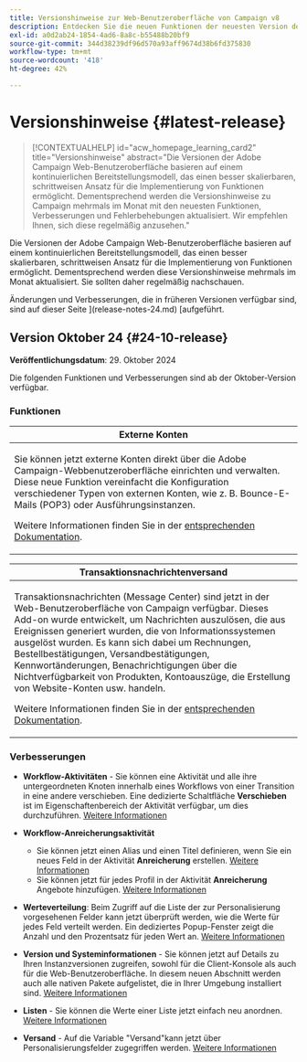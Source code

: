 ```yaml
---
title: Versionshinweise zur Web-Benutzeroberfläche von Campaign v8
description: Entdecken Sie die neuen Funktionen der neuesten Version der Campaign Web-Benutzeroberfläche
exl-id: a0d2ab24-1854-4ad6-8a8c-b55488b20bf9
source-git-commit: 344d38239df96d570a93aff9674d38b6fd375830
workflow-type: tm+mt
source-wordcount: '418'
ht-degree: 42%

---
```


# Versionshinweise {#latest-release}

>[!CONTEXTUALHELP]
>id="acw_homepage_learning_card2"
>title="Versionshinweise"
>abstract="Die Versionen der Adobe Campaign Web-Benutzeroberfläche basieren auf einem kontinuierlichen Bereitstellungsmodell, das einen besser skalierbaren, schrittweisen Ansatz für die Implementierung von Funktionen ermöglicht. Dementsprechend werden die Versionshinweise zu Campaign mehrmals im Monat mit den neuesten Funktionen, Verbesserungen und Fehlerbehebungen aktualisiert. Wir empfehlen Ihnen, sich diese regelmäßig anzusehen."

Die Versionen der Adobe Campaign Web-Benutzeroberfläche basieren auf einem kontinuierlichen Bereitstellungsmodell, das einen besser skalierbaren, schrittweisen Ansatz für die Implementierung von Funktionen ermöglicht. Dementsprechend werden diese Versionshinweise mehrmals im Monat aktualisiert. Sie sollten daher regelmäßig nachschauen.

Änderungen und Verbesserungen, die in früheren Versionen verfügbar sind, sind auf dieser Seite ](release-notes-24.md) [aufgeführt.

## Version Oktober 24 {#24-10-release}

**Veröffentlichungsdatum**: 29. Oktober 2024

Die folgenden Funktionen und Verbesserungen sind ab der Oktober-Version verfügbar.

### Funktionen

<table>
<thead>
<tr>
<th><strong>Externe Konten</strong><br/></th>
</tr>
</thead>
<tbody>
<tr>
<td>
<p>Sie können jetzt externe Konten direkt über die Adobe Campaign-Webbenutzeroberfläche einrichten und verwalten. Diese neue Funktion vereinfacht die Konfiguration verschiedener Typen von externen Konten, wie z. B. Bounce-E-Mails (POP3) oder Ausführungsinstanzen.</p>
<p>Weitere Informationen finden Sie in der <a href="../administration/external-account.md">entsprechenden Dokumentation</a>.</p>
</td>
</tr>
</tbody>
</table>


<table>
<thead>
<tr>
<th><strong>Transaktionsnachrichtenversand</strong><br/></th>
</tr>
</thead>
<tbody>
<tr>
<td>
<p>Transaktionsnachrichten (Message Center) sind jetzt in der Web-Benutzeroberfläche von Campaign verfügbar. Dieses Add-on wurde entwickelt, um Nachrichten auszulösen, die aus Ereignissen generiert wurden, die von Informationssystemen ausgelöst wurden. Es kann sich dabei um Rechnungen, Bestellbestätigungen, Versandbestätigungen, Kennwortänderungen, Benachrichtigungen über die Nichtverfügbarkeit von Produkten, Kontoauszüge, die Erstellung von Website-Konten usw. handeln.</p>
<p>Weitere Informationen finden Sie in der <a href="../transactional-messaging/transactional.md">entsprechenden Dokumentation</a>.</p>
</td>
</tr>
</tbody>
</table>

<!--table>
<thead>
<tr>
<th><strong>External deliveries</strong><br/></th>
</tr>
</thead>
<tbody>
<tr>
<td>
<p>You can now define External deliveries, and External delivery templates, in Campaign web user interface. With this mode, messages are generated in an input file which can be shared with your external provider. The External delivery mode is the default mode for the direct mail channel.</p>
</td>
</tr>
</tbody>
</table-->


### Verbesserungen

* **Workflow-Aktivitäten** - Sie können eine Aktivität und alle ihre untergeordneten Knoten innerhalb eines Workflows von einer Transition in eine andere verschieben. Eine dedizierte Schaltfläche **Verschieben** ist im Eigenschaftenbereich der Aktivität verfügbar, um dies durchzuführen. [Weitere Informationen](../workflows/orchestrate-activities.md#move)

* **Workflow-Anreicherungsaktivität**

   * Sie können jetzt einen Alias und einen Titel definieren, wenn Sie ein neues Feld in der Aktivität **Anreicherung** erstellen. [Weitere Informationen](../workflows/activities/enrichment.md#collection-settings)
   * Sie können jetzt für jedes Profil in der Aktivität **Anreicherung** Angebote hinzufügen. [Weitere Informationen](../workflows/activities/enrichment.md##add-offers)

* **Werteverteilung**: Beim Zugriff auf die Liste der zur Personalisierung vorgesehenen Felder kann jetzt überprüft werden, wie die Werte für jedes Feld verteilt werden. Ein dediziertes Popup-Fenster zeigt die Anzahl und den Prozentsatz für jeden Wert an. [Weitere Informationen](../query/build-query.md#distribution-values-query)

* **Version und Systeminformationen** - Sie können jetzt auf Details zu Ihren Instanzversionen zugreifen, sowohl für die Client-Konsole als auch für die Web-Benutzeroberfläche. In diesem neuen Abschnitt werden auch alle nativen Pakete aufgelistet, die in Ihrer Umgebung installiert sind. [Weitere Informationen](../get-started/user-interface.md#user-interface-about)

* **Listen** - Sie können die Werte einer Liste jetzt einfach neu anordnen. [Weitere Informationen](../get-started/work-with-folders.md)

* **Versand** - Auf die Variable &quot;Versand&quot;kann jetzt über Personalisierungsfelder zugegriffen werden. [Weitere Informationen](../personalization/conditions.md#use-variables-for-conditional-content-variables-conditional)